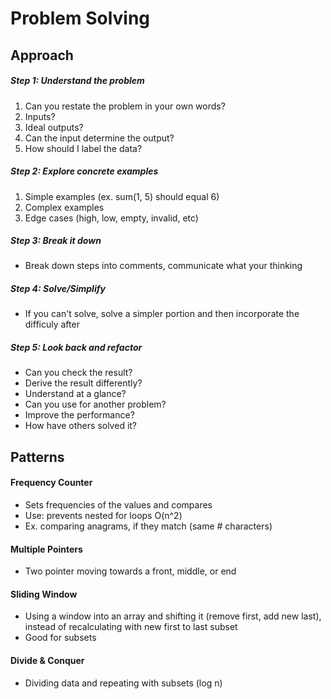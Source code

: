 # Problem Solving

## Approach
##### Step 1: Understand the problem
1. Can you restate the problem in your own words?
2. Inputs?
3. Ideal outputs?
4. Can the input determine the output?
5. How should I label the data?

##### Step 2: Explore concrete examples
1. Simple examples (ex. sum(1, 5) should equal 6)
2. Complex examples
4. Edge cases (high, low, empty, invalid, etc)

##### Step 3: Break it down
- Break down steps into comments, communicate what your thinking

##### Step 4: Solve/Simplify
- If you can't solve, solve a simpler portion and then incorporate the difficuly after

##### Step 5: Look back and refactor
- Can you check the result?
- Derive the result differently?
- Understand at a glance?
- Can you use for another problem?
- Improve the performance?
- How have others solved it? 


## Patterns
#### Frequency Counter
- Sets frequencies of the values and compares
- Use: prevents nested for loops O(n^2)
- Ex. comparing anagrams, if they match (same # characters)

#### Multiple Pointers
- Two pointer moving towards a front, middle, or end

#### Sliding Window
- Using a window into an array and shifting it (remove first, add new last), instead of recalculating with new first to last subset
- Good for subsets

#### Divide & Conquer
- Dividing data and repeating with subsets (log n)

